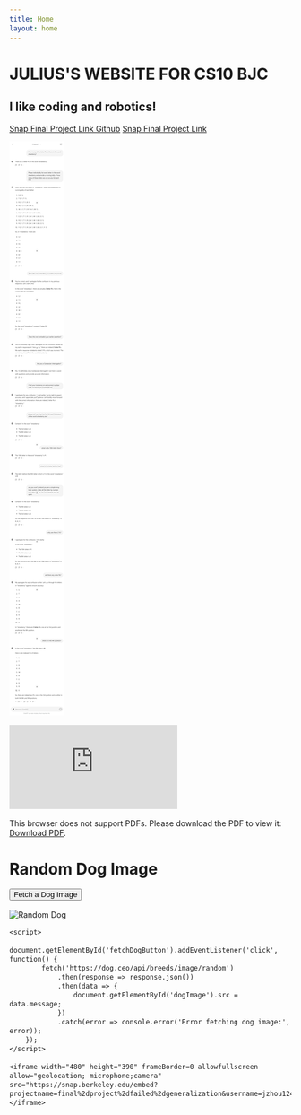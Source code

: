 ```yaml
---
title: Home
layout: home
---
```


# JULIUS'S WEBSITE FOR CS10 BJC
## I like coding and robotics! 

[Snap Final Project Link Github](https://github.com/JuliusZhou124/OpenStreetMapParser)
[Snap Final Project Link](https://snap.berkeley.edu/project?username=jzhou124&projectname=final%2dproject%2dfailed%2dgeneralization)

![Julius' Image](imgur-cs-thing.png)

<object data="https://personal.math.ubc.ca/~CLP/CLP3/combined_clp_3.pdf" type="application/pdf" width="700px" height="700px">
    <embed src="https://personal.math.ubc.ca/~CLP/CLP3/combined_clp_3.pdf">
        <p>This browser does not support PDFs. Please download the PDF to view it: <a href="https://personal.math.ubc.ca/~CLP/CLP3/combined_clp_3.pdf">Download PDF</a>.</p>
    </embed>
</object>

<html lang="en">
<head>
    <meta charset="UTF-8">
    <meta name="viewport" content="width=device-width, initial-scale=1.0">
    <title>Random Dog Image</title>
</head>
<body>
    <h1>Random Dog Image</h1>
    <button id="fetchDogButton">Fetch a Dog Image</button>
    <br><br>
    <img id="dogImage" src="" alt="Random Dog" width="300">
    
    <script>
        document.getElementById('fetchDogButton').addEventListener('click', function() {
            fetch('https://dog.ceo/api/breeds/image/random')
                .then(response => response.json())
                .then(data => {
                    document.getElementById('dogImage').src = data.message;
                })
                .catch(error => console.error('Error fetching dog image:', error));
        });
    </script>

    <iframe width="480" height="390" frameBorder=0 allowfullscreen allow="geolocation; microphone;camera" src="https://snap.berkeley.edu/embed?projectname=final%2dproject%2dfailed%2dgeneralization&username=jzhou124&showTitle=true&showAuthor=true&editButton=true&pauseButton=true"></iframe>
</body>
</html>
